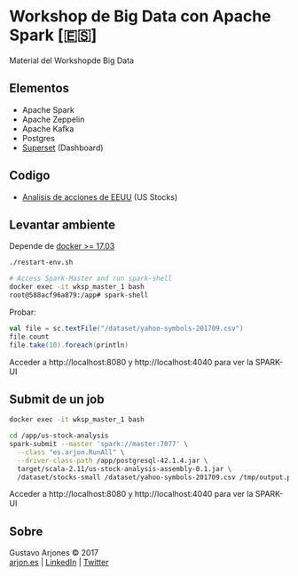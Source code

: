 # Workshop de Big Data con Apache Spark [🇪🇸]
Material del Workshopde Big Data

## Elementos
* Apache Spark
* Apache Zeppelin
* Apache Kafka
* Postgres
* [Superset](http://superset.incubator.apache.org) (Dashboard)

## Codigo
* [Analisis de acciones de EEUU](code/us-stock-analysis) (US Stocks)

## Levantar ambiente
Depende de [docker >= 17.03](https://www.docker.com/community-edition)
```bash
./restart-env.sh

# Access Spark-Master and run spark-shell
docker exec -it wksp_master_1 bash
root@588acf96a879:/app# spark-shell
```
Probar:
```scala
val file = sc.textFile("/dataset/yahoo-symbols-201709.csv")
file.count
file.take(10).foreach(println)
```
Acceder a http://localhost:8080 y http://localhost:4040 para ver la SPARK-UI

## Submit de un job
```bash
docker exec -it wksp_master_1 bash

cd /app/us-stock-analysis
spark-submit --master 'spark://master:7077' \
  --class "es.arjon.RunAll" \
  --driver-class-path /app/postgresql-42.1.4.jar \
  target/scala-2.11/us-stock-analysis-assembly-0.1.jar \
  /dataset/stocks-small /dataset/yahoo-symbols-201709.csv /tmp/output.parquet
```
Acceder a http://localhost:8080 y http://localhost:4040 para ver la SPARK-UI

## Sobre
Gustavo Arjones &copy; 2017  
[arjon.es](http://arjon.es) | [LinkedIn](http://linkedin.com/in/arjones/) | [Twitter](https://twitter.com/arjones)
